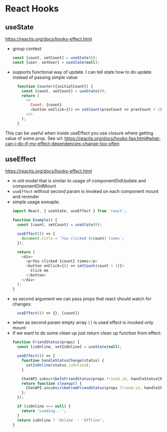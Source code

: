 
# React Hooks

## useState
https://reactjs.org/docs/hooks-effect.html

- group context
  ```javascript
  const [count, setCount] = useState(0);
  const [user, setUser] = useState(null);

  ```
- supports functional way of update. I can tell state how to do update instead of passing simple value
  ```javascript
    function Counter({initialCount}) {
      const [count, setCount] = useState(0);
      return (
        <>
          Count: {count}
          <button onClick={() => setCount(prevCount => prevCount + 1)}>-</button>
        </>
      );
    }
  ```
This can be useful when inside useEffect you use closure where getting value of some prop. See url: https://reactjs.org/docs/hooks-faq.html#what-can-i-do-if-my-effect-dependencies-change-too-often


## useEffect
https://reactjs.org/docs/hooks-effect.html

- in old model that is similar to usage of componentDidUpdate and componentDidMount
- `useEffect` without second param is invoked on each component mount and rerender  
- simple usage exmaple:
    ```javascript
    import React, { useState, useEffect } from 'react';

    function Example() {
      const [count, setCount] = useState(0);

      useEffect(() => {
        document.title = `You clicked ${count} times`;
      });

      return (
        <div>
          <p>You clicked {count} times</p>
          <button onClick={() => setCount(count + 1)}>
            Click me
          </button>
        </div>
      );
    }
  ```
- as second argument we can pass props that react should watch for changes:
  ```javascript
    useEffect(() => {}, [count])
  ```
- when as second param empty array `[]` is used effect is invoked only mount
- if we want to do some clean up just return clean up function from effect:
  ```javascript
  function FriendStatus(props) {
    const [isOnline, setIsOnline] = useState(null);

    useEffect(() => {
      function handleStatusChange(status) {
        setIsOnline(status.isOnline);
      }

      ChatAPI.subscribeToFriendStatus(props.friend.id, handleStatusChange);
      return function cleanup() {
        ChatAPI.unsubscribeFromFriendStatus(props.friend.id, handleStatusChange);
      };
    });

    if (isOnline === null) {
      return 'Loading...';
    }
    return isOnline ? 'Online' : 'Offline';
  }
  ```
